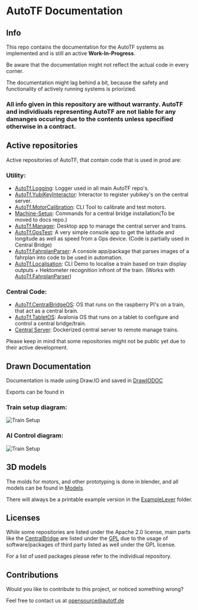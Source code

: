 # AutoTF Documentation

## Info

This repo contains the documentation for the AutoTF systems as implemented and is still an active **Work-In-Progress**.

Be aware that the documentation might not reflect the actual code in every corner.

The documentation might lag behind a bit, because the safety and functionality of actively running systems is priorizied.


### **All info given in this repository are without warranty. AutoTF and individiuals representing AutoTF are not liable for any damanges occuring due to the contents unless specified otherwise in a contract.**


## Active repositories

Active repositories of AutoTF, that contain code that is used in prod are:

### Utility:
* [AutoTf.Logging](https://github.com/AutoTF-Rail/AutoTf.Logging): Logger used in all main AutoTF repo's.
* [AutoTf.YubiKeyInteractor](https://github.com/AutoTF-Rail/AutoTf.YubiKeyInteractor): Interactor to register yubikey's on the central server.
* [AutoTf.MotorCalibration](https://github.com/AutoTF-Rail/AutoTf.MotorCalibration): CLI Tool to calibrate and test motors.
* [Machine-Setup](https://github.com/AutoTF-Rail/Machine-Setup): Commands for a central bridge installation(To be moved to docs repo.)
* [AutoTf.Manager](https://github.com/AutoTF-Rail/AutoTf.Manager): Desktop app to manage the central server and trains.
* [AutoTf.GpsTest](https://github.com/AutoTF-Rail/AutoTf.GpsTest): A very simple console app to get the latitude and longitude as well as speed from a Gps device. (Code is partially used in Central Bridge)
* [AutoTf.FahrplanParser](https://github.com/AutoTF-Rail/AutoTf.FahrplanParser): A console app/package that parses images of a fahrplan into code to be used in automation.
* [AutoTf.Localisation](https://github.com/AutoTF-Rail/AutoTf.Localisation): CLI Demo to localise a train based on train display outputs + Hektometer recognition infront of the train. (Works with [AutoTf.FahrplanParser](https://github.com/AutoTF-Rail/AutoTf.FahrplanParser))

### Central Code:
* [AutoTf.CentralBridgeOS](https://github.com/AutoTF-Rail/AutoTf.CentralBridgeOS): OS that runs on the raspberry PI's on a train, that act as a central brain.
* [AutoTf.TabletOS](https://github.com/AutoTF-Rail/AutoTf.TabletOS): Avalonia OS that runs on a tablet to configure and control a central bridge/train.
* [Central Server](https://github.com/AutoTF-Rail/Central-Server): Dockerized central server to remote manage trains.



Please keep in mind that some repositories might not be public yet due to their active development.

## Drawn Documentation

Documentation is made using Draw.IO and saved in [DrawIODOC](https://github.com/AutoTF-Rail/AutoTf-Documentation/tree/main/DrawIODOC/)

Exports can be found in

### Train setup diagram:

![Train Setup](https://github.com/AutoTF-Rail/AutoTf-Documentation/tree/main/DrawIODOC/Export/TrainSetup.png?raw=true)


### AI Control diagram:

![Train Setup](https://github.com/AutoTF-Rail/AutoTf-Documentation/tree/main/DrawIODOC/Export/AI_Control.png?raw=true)



## 3D models

The molds for motors, and other prototyping is done in blender, and all models can be found in [Models](https://github.com/AutoTF-Rail/AutoTf-Documentation/tree/main/Models/).


There will always be a printable example version in the [ExampleLever](https://github.com/AutoTF-Rail/AutoTf-Documentation/tree/main/Models/Export/Print/ExampleLever/) folder.


## Licenses

While some repositories are listed under the Apache 2.0 license, main parts like the [CentralBridge](https://github.com/AutoTF-Rail/AutoTf.CentralBridgeOS) are listed under the [GPL](https://www.gnu.org/licenses/gpl-3.0.txt) due to the usage of software/packages of third party listed as well under the GPL license.

For a list of used packages please refer to the individiual repository.


## Contributions

Would you like to contribute to this project, or noticed something wrong?

Feel free to contact us at [opensource@autotf.de](mailto:opensource@autotf.de)
